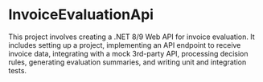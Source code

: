 # InvoiceEvaluationApi
This project involves creating a .NET 8/9 Web API for invoice evaluation. It includes setting up a project, implementing an API endpoint to receive invoice data, integrating with a mock 3rd-party API, processing decision rules, generating evaluation summaries, and writing unit and integration tests.
